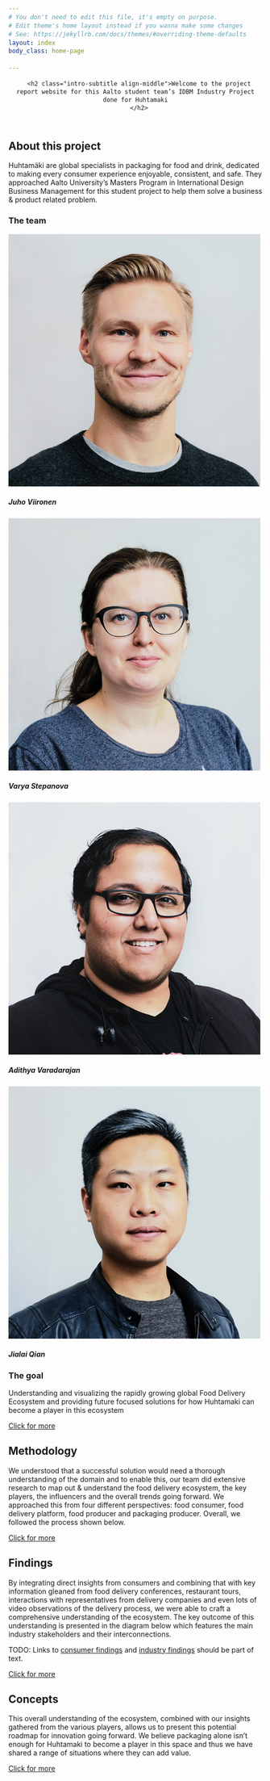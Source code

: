 ```yaml
---
# You don't need to edit this file, it's empty on purpose.
# Edit theme's home layout instead if you wanna make some changes
# See: https://jekyllrb.com/docs/themes/#overriding-theme-defaults
layout: index
body_class: home-page

---
```

<header class="container-fluid text-white">
  <div class="container text-center align-middle">

      <h2 class="intro-subtitle align-middle">Welcome to the project report website for this Aalto student team’s IDBM Industry Project done for Huhtamaki
      </h2>
  </div>
</header>

<section id="about" class="container-fluid">
  <div class="container">
    <div class="row">
      <div class="col-lg-6 mx-auto align-text-bottom">
        <h2>About this project</h2>
      </div>
      <div class="col-lg-6 mx-auto align-text-bottom text-center">
        <object type="image/svg+xml" data="assets/pictures/huhtamaki-logo.svg" class="logo logo--huhtamaki"></object>
        <object type="image/svg+xml" data="assets/pictures/aalto-logo.svg" class="logo logo--aalto"></object>
      </div>
    </div>
    <div class="row">
      <div class="col-lg-12 mx-auto">
        <p class="lead">
        Huhtamäki are global specialists in packaging for food and drink, dedicated to making every consumer experience enjoyable, consistent, and safe. They approached Aalto University’s Masters Program in International Design Business Management for this student project to help them solve a business & product related problem.
        </p>
      </div>
    </div>
    <div class="row">
      <div class="col-lg-12 mx-auto">
        <h3>The team</h3>
      </div>
    </div>
    <div class="row">
      <div class="col-lg-3 mx-auto">
        <div class="card card--team" style="width: 100%">
          <img class="card-img-top rounded-circle" src="assets/pictures/team/juho.jpg" alt="Card image cap">
          <div class="card-body">
            <h5 class="card-title">Juho Viironen</h5>
          </div>
         </div>
      </div>
      <div class="col-lg-3 mx-auto">
        <div class="card card--team" style="width: 100%">
          <img class="card-img-top rounded-circle" src="assets/pictures/team/varya.jpg" alt="Card image cap">
          <div class="card-body">
            <h5 class="card-title">Varya Stepanova</h5>
          </div>
         </div>
      </div>
      <div class="col-lg-3 mx-auto">
        <div class="card card--team" style="width: 100%">
          <img class="card-img-top rounded-circle" src="assets/pictures/team/adi.jpg" alt="Card image cap">
          <div class="card-body">
            <h5 class="card-title">Adithya Varadarajan</h5>
          </div>
         </div>
      </div>
      <div class="col-lg-3 mx-auto">
        <div class="card card--team" style="width: 100%">
          <img class="card-img-top rounded-circle" src="assets/pictures/team/jialai.jpg" alt="Card image cap">
          <div class="card-body">
            <h5 class="card-title">Jialai Qian</h5>
          </div>
         </div>
      </div>
    </div>
    <div class="row">
      <div class="col-lg-12 mx-auto">
        <h3>The goal</h3>
        <p>
        Understanding and visualizing the rapidly growing global Food Delivery Ecosystem and providing future focused solutions for how Huhtamaki can become a player in this ecosystem
        </p>
      </div>
    </div>
    <div class="row">
      <div class="col-lg-12 mx-auto text-center">
        <a class="btn btn-outline-light btn-lg" href="about" role="button">Click for more</a>
      </div>
    </div>
  </div>
</section>

<section id="methodology" class="container-fluid">
  <div class="container">
    <div class="row">
      <div class="col-lg-12 mx-auto">
        <h2>Methodology</h2>
        <p class="lead">
        We understood that a successful solution would need a thorough understanding of the domain and to enable this, our team did extensive research to map out & understand the food delivery ecosystem, the key players, the influencers and the overall trends going forward. We approached this from four different perspectives: food consumer, food delivery platform, food producer and packaging producer. Overall, we followed the process shown below.
        </p>
      </div>
    </div>
    <div class="row">
      <div class="col-lg-12 mx-auto">
        <object type="image/svg+xml" data="assets/pictures/schemes/process.svg" class="process"></object>
      </div>
    </div>
    <div class="row">
      <div class="col-lg-12 mx-auto text-center">
        <a class="btn btn-outline-light btn-lg" href="methodology" role="button">Click for more</a>
      </div>
    </div>
  </div>
</section>

<section id="findings" class="container-fluid">
  <div class="container">
    <div class="row">
      <div class="col-lg-12 mx-auto">
        <h2>Findings</h2>
        <p class="lead">By integrating direct insights from consumers and combining that with key information gleaned from food delivery conferences, restaurant tours, interactions with representatives from delivery companies and even lots of video observations of the delivery process, we were able to craft a comprehensive understanding of the ecosystem. The key outcome of this understanding is presented in the diagram below which features the main industry stakeholders and their interconnections.</p>
        <p>
          TODO: Links to <a href="findings/consumer">consumer findings</a> and <a href="findings/industry">industry findings</a> should be part of text.
        </p>
      </div>
    </div>
    <div class="row">
      <div class="col-lg-8 mx-auto">
      </div>
      <div class="col-lg-4 mx-auto text-center">
        <a class="btn btn-outline-light btn-lg" href="findings" role="button">Click for more</a>
      </div>
    </div>
    <div class="row">
      <div class="col-lg-12 mx-auto">
        <object type="image/svg+xml" data="assets/pictures/schemes/ecosystem.svg" class="ecosystem"></object>
      </div>
    </div>
  </div>
</section>

<section id="concepts"  class="container-fluid">
  <div class="container">
    <div class="row">
      <div class="col-lg-6 mx-auto">
        <h2>Concepts</h2>
        <p class="lead">This overall understanding of the ecosystem, combined with our insights gathered from the various players, allows us to present this potential roadmap for innovation going forward. We believe packaging alone isn’t enough for Huhtamaki to become a player in this space and thus we have shared a range of situations where they can add value.</p>
        <p class="text-center">
          <a class="btn btn-outline-light btn-lg" href="concepts" role="button">Click for more</a>
        </p>
      </div>
      <div class="col-lg-6 mx-auto">
        <object type="image/svg+xml" data="assets/pictures/schemes/solution.svg" class="solution"></object>
      </div>
    </div>
  </div>
</section>
